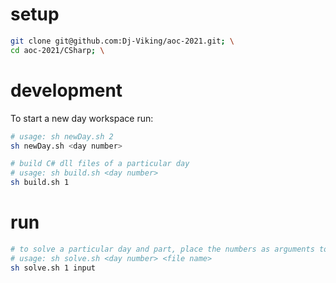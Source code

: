 # setup

```sh
git clone git@github.com:Dj-Viking/aoc-2021.git; \
cd aoc-2021/CSharp; \
```

# development
To start a new day workspace run:
```sh
# usage: sh newDay.sh 2
sh newDay.sh <day number>
```


```sh
# build C# dll files of a particular day
# usage: sh build.sh <day number>
sh build.sh 1
```

# run
```sh
# to solve a particular day and part, place the numbers as arguments to the shell script
# usage: sh solve.sh <day number> <file name>
sh solve.sh 1 input
```


